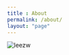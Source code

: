 ```yaml
---
title : About
permalink: /about/
layout: "page"
---
```

![leezw](../assets/images/cropped-1280-1024-790343.png)